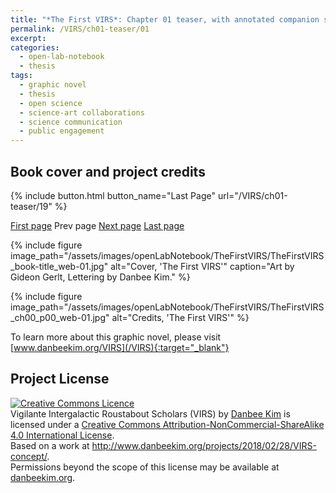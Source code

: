 ```yaml
---
title: "*The First VIRS*: Chapter 01 teaser, with annotated companion script"
permalink: /VIRS/ch01-teaser/01
excerpt: 
categories:
  - open-lab-notebook
  - thesis
tags:
  - graphic novel
  - thesis
  - open science
  - science-art collaborations
  - science communication
  - public engagement
---
```

## Book cover and project credits

{% include button.html button_name="Last Page" url="/VIRS/ch01-teaser/19" %}

[First page](/VIRS/ch01-teaser/01)   Prev page   [Next page](/VIRS/ch01-teaser/02)   [Last page](/VIRS/ch01-teaser/19)

{% include figure image_path="/assets/images/openLabNotebook/TheFirstVIRS/TheFirstVIRS_book-title_web-01.jpg" alt="Cover, 'The First VIRS'" caption="Art by Gideon Gerlt, Lettering by Danbee Kim." %}

{% include figure image_path="/assets/images/openLabNotebook/TheFirstVIRS/TheFirstVIRS_ch00_p00_web-01.jpg" alt="Credits, 'The First VIRS'" %}

To learn more about this graphic novel, please visit [www.danbeekim.org/VIRS](/VIRS){:target="_blank"}

## Project License

<a rel="license" href="http://creativecommons.org/licenses/by-nc-sa/4.0/"><img alt="Creative Commons Licence" 
style="border-width:0" src="https://i.creativecommons.org/l/by-nc-sa/4.0/88x31.png" /></a><br /><span xmlns:dct="
http://purl.org/dc/terms/" property="dct:title">Vigilante Intergalactic Roustabout Scholars (VIRS)</span> by <a xmlns:cc="
http://creativecommons.org/ns#" href="danbeekim.org" property="cc:attributionName" rel="cc:attributionURL">Danbee Kim</a> 
is licensed under a <a rel="license" href="http://creativecommons.org/licenses/by-nc-sa/4.0/">Creative Commons 
Attribution-NonCommercial-ShareAlike 4.0 International License</a>.<br />Based on a work at <a xmlns:dct="
http://purl.org/dc/terms/" href="http://www.danbeekim.org/projects/2018/02/28/VIRS-concept/" rel="dct:source">
http://www.danbeekim.org/projects/2018/02/28/VIRS-concept/</a>.<br />Permissions beyond the scope of this license may be 
available at <a xmlns:cc="http://creativecommons.org/ns#" href="danbeekim.org" rel="cc:morePermissions">danbeekim.org</a>.
